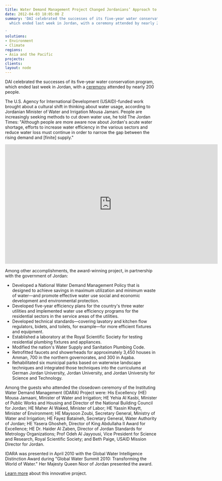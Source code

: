 ```yaml
---
title: Water Demand Management Project Changed Jordanians’ Approach to Water
date: 2012-04-03 18:05:00 Z
summary: 'DAI celebrated the successes of its five-year water conservation program,
  which ended last week in Jordan, with a ceremony attended by nearly 200 people.

'
solutions:
- Environment
- Climate
regions:
- Asia and the Pacific
projects: 
clients: 
layout: node
---
```


DAI celebrated the successes of its five-year water conservation program, which ended last week in Jordan, with a [ceremony][1] attended by nearly 200 people.

The U.S. Agency for International Development (USAID)-funded work brought about a cultural shift in thinking about water usage, according to Jordanian Minister of Water and Irrigation Mousa Jamani. People are increasingly seeking methods to cut down water use, he told The Jordan Times: "Although people are more aware now about Jordan's acute water shortage, efforts to increase water efficiency in the various sectors and reduce water loss must continue in order to narrow the gap between the rising demand and [finite] supply."

<iframe src="https://www.flickr.com/photos/daiglobal/6895814438/in/set-72157629731479297/player/" width="703" height="394" frameborder="0" allowfullscreen="" webkitallowfullscreen="" mozallowfullscreen="" oallowfullscreen="" msallowfullscreen=""></iframe>

Among other accomplishments, the award-winning project, in partnership with the government of Jordan:

* Developed a National Water Demand Management Policy that is designed to achieve savings in maximum utilization and minimum waste of water—and promote effective water use social and economic development and environmental protection.
* Developed five-year efficiency plans for the country's three water utilities and implemented water use efficiency programs for the residential sectors in the service areas of the utilities.
* Developed technical standards—covering lavatory and kitchen flow regulators, bidets, and toilets, for example—for more efficient fixtures and equipment.
* Established a laboratory at the Royal Scientific Society for testing residential plumbing fixtures and appliances.
* Modified the nation's Water Supply and Sanitation Plumbing Code.
* Retrofitted faucets and showerheads for approximately 3,450 houses in Amman, 700 in the northern governorates, and 300 in Aqaba.
* Rehabilitated six municipal parks based on waterwise landscape techniques and integrated those techniques into the curriculums at German Jordan University, Jordan University, and Jordan University for Science and Technology.

Among the guests who attended the closedown ceremony of the Instituting Water Demand Management (IDARA) Project were: His Excellency (HE) Mousa Jamaani, Minister of Water and Irrigation; HE Yehia Al Kasbi, Minister of Public Works and Housing and Director of the National Building Council for Jordan; HE Maher Al Waked, Minister of Labor; HE Yassin Khaytt, Minister of Environment; HE Maysoon Zoubi, Secretary General, Ministry of Water and Irrigation; HE Fayez Bataineh, Secretary General, Water Authority of Jordan; HE Yasera Ghosheh, Director of King Abdullaha II Award for Excellence; HE Dr. Haider Al Zaben, Director of Jordan Standards for Metrology Organizations; Prof Odeh Al Jayyousi, Vice President for Science and Research, Royal Scientific Society; and Beth Paige, USAID Mission Director for Jordan.

IDARA was presented in April 2010 with the Global Water Intelligence Distinction Award during "Global Water Summit 2010: Transforming the World of Water." Her Majesty Queen Noor of Jordan presented the award.

[Learn more][3] about this innovative project.

[1]: http://dai.tc/HRFyXw
[3]: /our-work/projects/jordan-instituting-water-demand-management-idara
